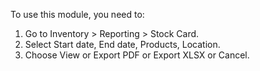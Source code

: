 To use this module, you need to:

1.  Go to Inventory \> Reporting \> Stock Card.
2.  Select Start date, End date, Products, Location.
3.  Choose View or Export PDF or Export XLSX or Cancel.
